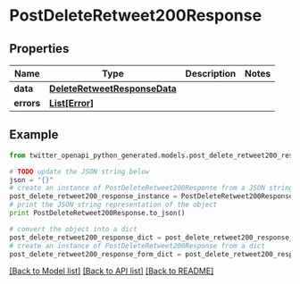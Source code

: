 # PostDeleteRetweet200Response


## Properties

Name | Type | Description | Notes
------------ | ------------- | ------------- | -------------
**data** | [**DeleteRetweetResponseData**](DeleteRetweetResponseData.md) |  | 
**errors** | [**List[Error]**](Error.md) |  | 

## Example

```python
from twitter_openapi_python_generated.models.post_delete_retweet200_response import PostDeleteRetweet200Response

# TODO update the JSON string below
json = "{}"
# create an instance of PostDeleteRetweet200Response from a JSON string
post_delete_retweet200_response_instance = PostDeleteRetweet200Response.from_json(json)
# print the JSON string representation of the object
print PostDeleteRetweet200Response.to_json()

# convert the object into a dict
post_delete_retweet200_response_dict = post_delete_retweet200_response_instance.to_dict()
# create an instance of PostDeleteRetweet200Response from a dict
post_delete_retweet200_response_form_dict = post_delete_retweet200_response.from_dict(post_delete_retweet200_response_dict)
```
[[Back to Model list]](../README.md#documentation-for-models) [[Back to API list]](../README.md#documentation-for-api-endpoints) [[Back to README]](../README.md)


